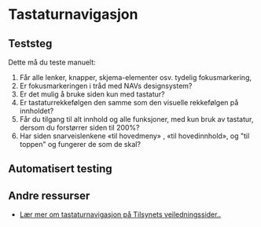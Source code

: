 # Tastaturnavigasjon

## Teststeg
Dette må du teste manuelt:

1. Får alle lenker, knapper, skjema-elementer osv. tydelig fokusmarkering,
2. Er fokusmarkeringen i tråd med NAVs designsystem?
3. Er det mulig å bruke siden kun med tastatur?  
4. Er tastaturrekkefølgen den samme som den visuelle rekkefølgen på innholdet? 
5. Får du tilgang til alt innhold og alle funksjoner, med kun bruk av tastatur, dersom du forstørrer siden til 200%? 
6. Har siden snarveislenkene «til hovedmeny» , «til hovedinnhold», og "til toppen" og fungerer de som de skal?  

## Automatisert testing


## Andre ressurser
* [Lær mer om tastaturnavigasjon på Tilsynets veiledningssider.. ](https://uu.difi.no/krav-og-regelverk/kom-i-gang/hvordan-teste-universell-utforming-av-ditt-nettsted#tastaturnavigering)
